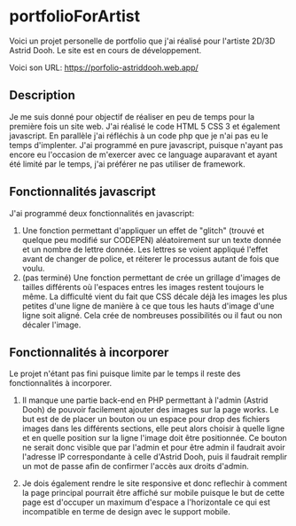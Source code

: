 # portfolioForArtist 
Voici un projet personelle de portfolio que j'ai réalisé pour l'artiste 2D/3D Astrid Dooh.
Le site est en cours de développement.

Voici son URL: https://porfolio-astriddooh.web.app/

## Description
Je me suis donné pour objectif de réaliser en peu de temps pour la première fois un site web. J'ai réalisé le code HTML 5 CSS 3 et également javascript. 
En parallèle j'ai réfléchis à un code php que je n'ai pas eu le temps d'implenter. J'ai programmé en pure javascript, puisque n'ayant pas encore eu l'occasion de m'exercer avec ce language auparavant et ayant été limité par le temps, j'ai préférer ne pas utiliser de framework. 

## Fonctionnalités javascript 
J'ai programmé deux fonctionnalités en javascript: 
1. Une fonction permettant d'appliquer un effet de "glitch" (trouvé et quelque peu modifié sur CODEPEN) aléatoirement sur un texte donnée et un nombre de lettre donnée. Les lettres se voient appliqué l'effet avant de changer de police, et réiterer le processus autant de fois que voulu.  
2. (pas terminé) Une fonction permettant de crée un grillage d'images de tailles différents où l'espaces entres les images restent toujours le même. La difficulté vient du fait que CSS décale déjà les images les plus petites d'une ligne de manière à ce que tous les hauts d'image d'une ligne soit aligné. Cela crée de nombreuses possibilités ou il faut ou non décaler l'image. 


## Fonctionnalités à incorporer 
Le projet n'étant pas fini puisque limite par le temps il reste des fonctionnalités à incorporer.
1. Il manque une partie back-end en PHP permettant à l'admin (Astrid Dooh) de pouvoir facilement ajouter des images sur la page works.
Le but est de de placer un bouton ou un espace pour drop des fichiers images dans les différents sections, elle peut alors choisir à quelle ligne et en quelle position sur la ligne l'image doit être positionnée. Ce bouton ne serait donc visible que par l'admin et pour être admin il faudrait avoir l'adresse IP correspondante à celle d'Astrid Dooh, puis il faudrait remplir un mot de passe afin de confirmer l'accès aux droits d'admin.

2. Je dois également rendre le site responsive et donc reflechir à comment la page principal pourrait être affiché sur mobile puisque le but de cette page est d'occuper un maximum d'espace a l'horizontale ce qui est incompatible en terme de design avec le support mobile. 
